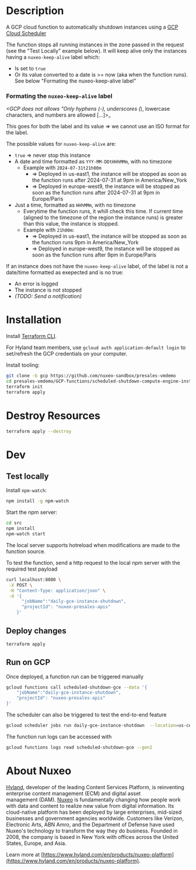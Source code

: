 # Description

A GCP cloud function to automatically shutdown instances using a [GCP Cloud Scheduler](https://console.cloud.google.com/cloudscheduler)

The function stops all running instances in the zone passed in the request (see the "Test Locally" example below). It will keep alive only the instances having a `nuxeo-keep-alive` label which:

* Is set to `true`
* Or its value converted to a date is >= now (aka when the function runs). See below "Formating the nuxeo-keep-alive label"


### Formating the `nuxeo-keep-alive` label

_<GCP does not allows "Only hyphens (-), underscores (_), lowercase characters, and numbers are allowed [...]>_

This goes for both the label and its value => we cannot use an ISO format for the label.

The possible values for `nuxeo-keep-alive` are:

* `true` => never stop this instance
* A date and time formatted as `YYY-MM-DDtHHhMMm`, with no timezone
  * Example with `2024-07-31t21h00m`
    * => Deployed in us-east1, the instance will be stopped as soon as the function runs after 2024-07-31 at 9pm in America/New_York
    * => Deployed in europe-west9, the instance will be stopped as soon as the function runs after 2024-07-31 at 9pm in Europe/Paris
* Just a time, formatted as `HHhMMm`, with no timezone
  * Everytime the function runs, it whill check this time. If current time (aligned to the timezone of the region the instance runs) is greater than this value, the instance is stopped.
  * Example with `21h00m`:
    * => Deployed in us-east1, the instance will be stopped as soon as the function runs 9pm in America/New_York
    * => Deployed in europe-west9, the instance will be stopped as soon as the function runs after 9pm in Europe/Paris


If an instance does not have the `nuxeo-keep-alive` label, of the label is not a date/time formatted as exepected and is no true:

* An error is logged
* The instance is not stopped
* _(TODO: Send a notification)_


# Installation

Install [Terraform CLI](https://developer.hashicorp.com/terraform/tutorials/gcp-get-started/install-cli).

For Hyland team members, use `gcloud auth application-default login` to set/refresh the GCP credentials on your computer.

Install tooling:

```bash
git clone -b gcp https://github.com/nuxeo-sandbox/presales-vmdemo
cd presales-vmdemo/GCP-functions/scheduled-shutdown-compute-engine-instance
terraform init
terraform apply
```

# Destroy Resources

```bash
terraform apply --destroy
```

# Dev
## Test locally

Install `npm-watch`:

```bash
npm install -g npm-watch
```

Start the npm server:

```bash
cd src
npm install
npm-watch start
```

The local server supports hotreload when modifications are made to the function source.

To test the function, send a http request to the local npm server with the required test payload

```bash
curl localhost:8080 \
 -X POST \
 -H "Content-Type: application/json" \
 -d '{
      "jobName":"daily-gce-instance-shutdown",
      "projectId": "nuxeo-presales-apis"
    }'
```

## Deploy changes

```bash
terraform apply
```

## Run on GCP

Once deployed, a function run can be triggered manually

```bash
gcloud functions call scheduled-shutdown-gce --data '{
    "jobName":"daily-gce-instance-shutdown",
    "projectId": "nuxeo-presales-apis"
}'
```

The scheduler can also be triggered to test the end-to-end feature

```bash
gcloud scheduler jobs run daily-gce-instance-shutdown  --location=us-central1
```

The function run logs can be accessed with

```bash
gcloud functions logs read scheduled-shutdown-gce --gen2
```

# About Nuxeo

[Hyland](https://www.hyland.com), developer of the leading Content Services Platform, is reinventing enterprise content management (ECM) and digital asset management (DAM). [Nuxeo](https://www.hyland.com/en/products/nuxeo-platform) is fundamentally changing how people work with data and content to realize new value from digital information. Its cloud-native platform has been deployed by large enterprises, mid-sized businesses and government agencies worldwide. Customers like Verizon, Electronic Arts, ABN Amro, and the Department of Defense have used Nuxeo's technology to transform the way they do business. Founded in 2008, the company is based in New York with offices across the United States, Europe, and Asia.

Learn more at [https://www.hyland.com/en/products/nuxeo-platform](https://www.hyland.com/en/products/nuxeo-platform).